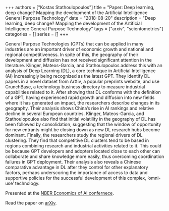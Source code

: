 +++
authors = ["Kostas Stathoulopoulos"]
title = "Paper: Deep learning, deep change? Mapping the development of the Artificial Intelligence General Purpose Technology"
date = "2018-08-20"
description = "Deep learning, deep change? Mapping the development of the Artificial Intelligence General Purpose Technology"
tags = ["arxiv", "scientometrics"]
categories = []
series = []
+++

General Purpose Technologies (GPTs) that can be applied in many industries are an important driver of economic growth and national and regional competitiveness. In spite of this, the geography of their development and diffusion has not received significant attention in the literature. Klinger, Mateos-Garcia, and Stathoulopoulos address this with an analysis of Deep Learning (DL), a core technique in Artificial Intelligence (AI) increasingly being recognized as the latest GPT. They identify DL papers in a novel dataset from ArXiv, a popular preprints website, and use CrunchBase, a technology business directory to measure industrial capabilities related to it. After showing that DL conforms with the definition of a GPT, having experienced rapid growth and diffusion into new fields where it has generated an impact, the researchers describe changes in its geography. Their analysis shows China’s rise in AI rankings and relative decline in several European countries. Klinger, Mateos-Garcia, and Stathoulopoulos also find that initial volatility in the geography of DL has been followed by consolidation, suggesting that the window of opportunity for new entrants might be closing down as new DL research hubs become dominant. Finally, the researchers study the regional drivers of DL clustering. They find that competitive DL clusters tend to be based in regions combining research and industrial activities related to it. This could be because GPT developers and adopters located close to each other can collaborate and share knowledge more easily, thus overcoming coordination failures in GPT deployment. Their analysis also reveals a Chinese comparative advantage in DL after they control for other explanatory factors, perhaps underscoring the importance of access to data and supportive policies for the successful development of this complex, ‘omni-use’ technology.

Presented at the [NBER Economics of AI confernece](https://conference.nber.org/conferences/2019/AIf19/summary.html).  

Read the paper on [arXiv](https://arxiv.org/abs/1808.06355).
